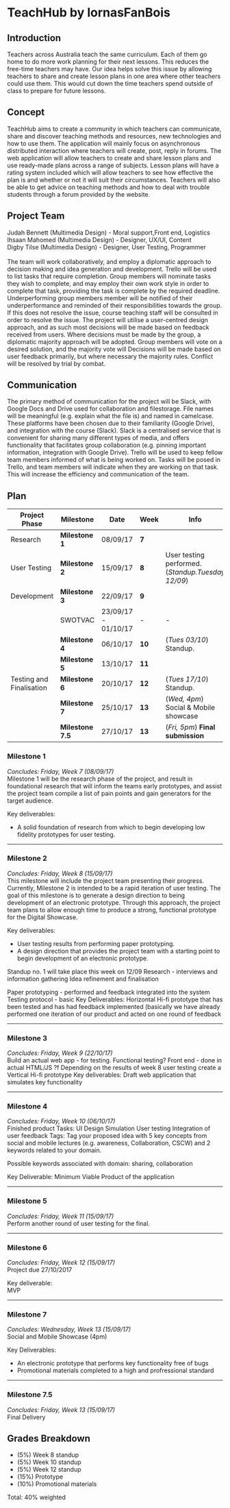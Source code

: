 # TeachHub by lornasFanBois

## Introduction

Teachers across Australia teach the same curriculum. Each of them go home to do more work planning for their next lessons. This reduces the free-time teachers may have. Our idea helps solve this issue by allowing teachers to share and create lesson plans in one area where other teachers could use them. This would cut down the time teachers spend outside of class to prepare for future lessons.

## Concept

TeachHub aims to create a community in which teachers can communicate, share and discover teaching methods and resources, new technologies and how to use them. The application will mainly focus on asynchronous distributed interaction where teachers will create, post, reply in forums. The web application will allow teachers to create and share lesson plans and use ready-made plans across a range of subjects. Lesson plans will have a rating system included which will allow teachers to see how effective the plan is and whether or not it will suit their circumstances. Teachers will also be able to get advice on teaching methods and how to deal with trouble students through a forum provided by the website.

## Project Team

Judah Bennett (Multimedia Design) - Moral support,Front end, Logistics<br />
Ihsaan Mahomed (Multimedia Design) -  Designer, UX/UI, Content<br />
Digby Tilse (Multimedia Design) - Designer, User Testing, Programmer <br /><br />
The team will work collaboratively, and employ a diplomatic approach to decision making and idea generation and development. Trello will be used to list tasks that require completion. Group members will nominate tasks they wish to complete, and may employ their own work style in order to complete that task, providing the task is complete by the required deadline. Underperforming group members member will be notified of their underperformance and reminded of their responsibilities towards the group. If this does not resolve the issue, course teaching staff will be consulted in order to resolve the issue. The project will utilise a user-centred design approach, and as such most decisions will be made based on feedback received from users. Where decisions must be made by the group, a diplomatic majority approach will be adopted. Group members will vote on a desired solution, and the majority vote will Decisions will be made based on user feedback primarily, but where necessary the majority rules. Conflict will be resolved by trial by combat.
 
## Communication

The primary method of communication for the project will be Slack, with Google Docs and Drive used for collaboration and filestorage. File names will be meaningful (e.g. explain what the file is) and named in camelcase. These platforms have been chosen due to their familiarity (Google Drive), and integration with the course (Slack). Slack is a centralised service that is convenient for sharing many different types of media, and offers functionality that facilitates group collaboration (e.g. pinning important information, integration with Google Drive).
Trello will be used to keep fellow team members informed of what is being worked on. Tasks will be posed in Trello, and team members will indicate when they are working on that task. This will increase the efficiency and communication of the team.



## Plan



Project Phase| Milestone | Date | Week | Info|
--- | --- | --- | --- |--- |
Research | **Milestone 1** | 08/09/17 | **7** |
User Testing | **Milestone 2** | 15/09/17 | **8** | User testing performed. <br /> (_Standup.Tuesday 12/09_)
Development | **Milestone 3** | 22/09/17 | **9** |
| |   SWOTVAC | 23/09/17 - 01/10/17 | - | -
| | **Milestone 4** | 06/10/17 | **10** | (_Tues 03/10_) Standup.
| | **Milestone 5** | 13/10/17 | **11** |
Testing and Finalisation | **Milestone 6** | 20/10/17 | **12** | (_Tues 17/10_) Standup. 
| | **Milestone 7** | 25/10/17 | **13** | (_Wed, 4pm_) Social & Mobile showcase
| | **Milestone 7.5** | 27/10/17 | **13** | (_Fri, 5pm_) **Final submission**


### Milestone 1 <br />
_Concludes: Friday, Week 7 (08/09/17)_<br />
Milestone 1 will be the research phase of the project, and result in foundational research that will inform the teams early prototypes, and assist the project team compile a list of pain points and gain generators for the target audience.
<br />

Key deliverables: <br />
* A solid foundation of research from which to begin developing low fidelity prototypes for user testing.<br />
 <hr />

### Milestone 2
_Concludes: Friday, Week 8 (15/09/17)_<br />
This milestone will include the project team presenting their progress. Currently, Milestone 2 is intended to be a rapid iteration of user testing. The goal of this milestone is to generate a design direction to being development of an electronic prototype. Through this approach, the project team plans to allow enough time to produce a strong, functional prototype for the Digital Showcase. <br />

Key deliverables: <br />
* User testing results from performing paper prototyping.
* A design direction that provides the project team with a starting point to begin development of an electronic prototype. <br /> 

Standup no. 1 will take place this week on 12/09
Research - interviews and information gathering
Idea refinement and finalisation


Paper prototyping - performed and feedback integrated into the system
Testing protocol - basic
Key Deliverables:
Horizontal Hi-fi prototype that has been tested and has had feedback implemented (basically we have already performed one iteration of our product and acted on one round of feedback
<hr />

### Milestone 3
_Concludes: Friday, Week 9 (22/10/17)_<br />
Build an actual web app - for testing. Functional testing?
Front end - done in actual HTML/JS ?f
Depending on the results of week 8 user testing create a Vertical Hi-fi prototype
Key deliverables:
Draft web application that simulates key functionality 
<hr />

### Milestone 4 
_Concludes: Friday, Week 10 (06/10/17)_<br />
Finished product
Tasks:
UI Design
Simulation
User testing
Integration of user feedback
Tags: Tag your proposed idea with 5 key concepts from social and mobile lectures (e.g. awareness, Collaboration, CSCW) and 2 keywords related to your domain.

Possible keywords associated with domain: sharing, collaboration

Key Deliverable: Minimum Viable Product of the application

<hr />

### Milestone 5 
_Concludes: Friday, Week 11 (15/09/17)_<br />
Perform another round of user testing for the final.

<hr />

### Milestone 6 
_Concludes: Friday, Week 12 (15/09/17)_<br />
Project due 27/10/2017

Key deliverable:
<br />
<span title="Minimum Viable Product">MVP</span>

<hr />

### Milestone 7
_Concludes: Wednesday, Week 13 (15/09/17)_<br />
Social and Mobile Showcase (4pm)

Key Deliverables: <br />
* An electronic prototype that performs key functionality free of bugs
* Promotional materials completed to a high and profressional standard

<hr />

### Milestone 7.5
_Concludes: Friday, Week 13 (15/09/17)_<br />
Final Delivery


## Grades Breakdown

* (5%) Week 8 standup
* (5%) Week 10 standup
* (5%) Week 12 standup
* (15%) Prototype
* (10%) Promotional materials

Total: 40% weighted
